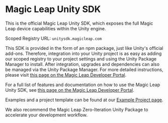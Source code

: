 # Magic Leap Unity SDK

This is the official Magic Leap Unity SDK, which exposes the full Magic Leap device capabilities within the Unity engine. 

Scoped Registry URL: `unitysdk.magicleap.com`

This SDK is provided in the form of an npm package, just like Unity's official add-ons. Therefore, integration into your Unity project is as easy as adding our scoped registry to your project settings and using the Unity Package Manager to install. After integration, upgrades and dependencies can also be managed via the Unity Package Manager. For more detailed instructions, please visit [this page on the Magic Leap Developer Portal](https://developer.magicleap.com/en-us/learn/guides/unity-setup-intro).

For a full list of features and documentation on how to use the Magic Leap Unity SDK, see [this page on the Magic Leap Developer Portal](https://developer.magicleap.com/en-us/learn/guides/unity-overview).

Examples and a project template can be found at our [Example Project page](https://github.com/magicleap/MagicLeapUnityExamples).

We also recommend the Magic Leap Zero-Iteration Unity Package to accelerate your development workflow.
